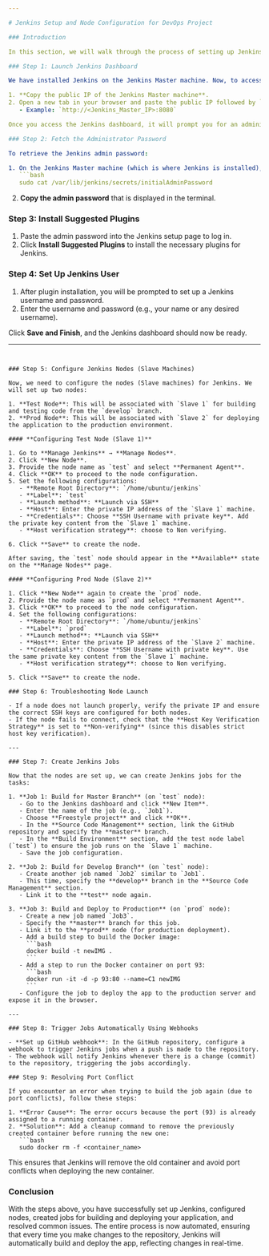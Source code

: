 ```yaml
---

# Jenkins Setup and Node Configuration for DevOps Project

### Introduction

In this section, we will walk through the process of setting up Jenkins on the Jenkins Master machine, configuring the necessary nodes (Slave Machines), and creating jobs for building and deploying the application.

### Step 1: Launch Jenkins Dashboard

We have installed Jenkins on the Jenkins Master machine. Now, to access the Jenkins dashboard:

1. **Copy the public IP of the Jenkins Master machine**.
2. Open a new tab in your browser and paste the public IP followed by `:8080` to access the Jenkins dashboard.
   - Example: `http://<Jenkins_Master_IP>:8080`

Once you access the Jenkins dashboard, it will prompt you for an administrator password.

### Step 2: Fetch the Administrator Password

To retrieve the Jenkins admin password:

1. On the Jenkins Master machine (which is where Jenkins is installed), run the following command:
   ```bash
   sudo cat /var/lib/jenkins/secrets/initialAdminPassword
   ```
2. **Copy the admin password** that is displayed in the terminal.

### Step 3: Install Suggested Plugins

1. Paste the admin password into the Jenkins setup page to log in.
2. Click **Install Suggested Plugins** to install the necessary plugins for Jenkins.

### Step 4: Set Up Jenkins User

1. After plugin installation, you will be prompted to set up a Jenkins username and password.
2. Enter the username and password (e.g., your name or any desired username).

Click **Save and Finish**, and the Jenkins dashboard should now be ready.

---
```


### Step 5: Configure Jenkins Nodes (Slave Machines)

Now, we need to configure the nodes (Slave machines) for Jenkins. We will set up two nodes:

1. **Test Node**: This will be associated with `Slave 1` for building and testing code from the `develop` branch.
2. **Prod Node**: This will be associated with `Slave 2` for deploying the application to the production environment.

#### **Configuring Test Node (Slave 1)**

1. Go to **Manage Jenkins** → **Manage Nodes**.
2. Click **New Node**.
3. Provide the node name as `test` and select **Permanent Agent**.
4. Click **OK** to proceed to the node configuration.
5. Set the following configurations:
   - **Remote Root Directory**: `/home/ubuntu/jenkins`
   - **Label**: `test`
   - **Launch method**: **Launch via SSH**
   - **Host**: Enter the private IP address of the `Slave 1` machine.
   - **Credentials**: Choose **SSH Username with private key**. Add the private key content from the `Slave 1` machine.
   - **Host verification strategy**: choose to Non verifying.
   
6. Click **Save** to create the node.

After saving, the `test` node should appear in the **Available** state on the **Manage Nodes** page.

#### **Configuring Prod Node (Slave 2)**

1. Click **New Node** again to create the `prod` node.
2. Provide the node name as `prod` and select **Permanent Agent**.
3. Click **OK** to proceed to the node configuration.
4. Set the following configurations:
   - **Remote Root Directory**: `/home/ubuntu/jenkins`
   - **Label**: `prod`
   - **Launch method**: **Launch via SSH**
   - **Host**: Enter the private IP address of the `Slave 2` machine.
   - **Credentials**: Choose **SSH Username with private key**. Use the same private key content from the `Slave 1` machine.
   - **Host verification strategy**: choose to Non verifying.

5. Click **Save** to create the node.

### Step 6: Troubleshooting Node Launch

- If a node does not launch properly, verify the private IP and ensure the correct SSH keys are configured for both nodes.
- If the node fails to connect, check that the **Host Key Verification Strategy** is set to **Non-verifying** (since this disables strict host key verification).

---

### Step 7: Create Jenkins Jobs

Now that the nodes are set up, we can create Jenkins jobs for the tasks:

1. **Job 1: Build for Master Branch** (on `test` node):
   - Go to the Jenkins dashboard and click **New Item**.
   - Enter the name of the job (e.g., `Job1`).
   - Choose **Freestyle project** and click **OK**.
   - In the **Source Code Management** section, link the GitHub repository and specify the **master** branch.
   - In the **Build Environment** section, add the test node label (`test`) to ensure the job runs on the `Slave 1` machine.
   - Save the job configuration.

2. **Job 2: Build for Develop Branch** (on `test` node):
   - Create another job named `Job2` similar to `Job1`.
   - This time, specify the **develop** branch in the **Source Code Management** section.
   - Link it to the **test** node again.

3. **Job 3: Build and Deploy to Production** (on `prod` node):
   - Create a new job named `Job3`.
   - Specify the **master** branch for this job.
   - Link it to the **prod** node (for production deployment).
   - Add a build step to build the Docker image:
     ```bash
     docker build -t newIMG .
     ```
   - Add a step to run the Docker container on port 93:
     ```bash
     docker run -it -d -p 93:80 --name=C1 newIMG
     ```
   - Configure the job to deploy the app to the production server and expose it in the browser.

---

### Step 8: Trigger Jobs Automatically Using Webhooks

- **Set up GitHub webhook**: In the GitHub repository, configure a webhook to trigger Jenkins jobs when a push is made to the repository.
- The webhook will notify Jenkins whenever there is a change (commit) to the repository, triggering the jobs accordingly.

### Step 9: Resolving Port Conflict

If you encounter an error when trying to build the job again (due to port conflicts), follow these steps:

1. **Error Cause**: The error occurs because the port (93) is already assigned to a running container.
2. **Solution**: Add a cleanup command to remove the previously created container before running the new one:
   ```bash
   sudo docker rm -f <container_name>
   ```

This ensures that Jenkins will remove the old container and avoid port conflicts when deploying the new container.

### Conclusion

With the steps above, you have successfully set up Jenkins, configured nodes, created jobs for building and deploying your application, and resolved common issues. The entire process is now automated, ensuring that every time you make changes to the repository, Jenkins will automatically build and deploy the app, reflecting changes in real-time.
